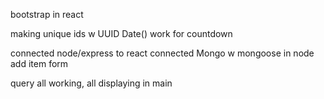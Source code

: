 bootstrap in react

making unique ids w UUID
Date() work for countdown

connected node/express to react
connected Mongo w mongoose in node
add item form

query all working, all displaying in main
